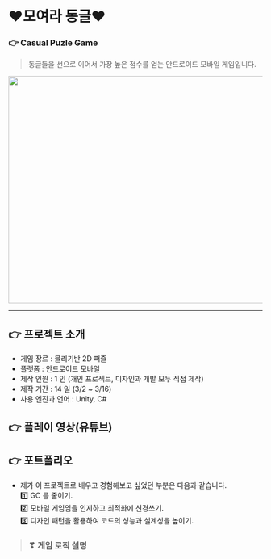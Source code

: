# ❤모여라 동글❤
### 👉 Casual Puzle Game
> 동글들을 선으로 이어서 가장 높은 점수를 얻는 안드로이드 모바일 게임입니다.

<img src="https://user-images.githubusercontent.com/90385816/163764250-0600e793-acf8-45ed-b76a-5ed304469346.png" width="800 " height="450">

---
## 👉 프로젝트 소개
- 게임 장르 : 물리기반 2D 퍼즐
- 플랫폼 : 안드로이드 모바일
- 제작 인원 : 1 인 (개인 프로젝트, 디자인과 개발 모두 직접 제작)
- 제작 기간 : 14 일 (3/2 ~ 3/16)
- 사용 엔진과 언어 : Unity, C#

## 👉 플레이 영상(유튜브)



## 👉 포트폴리오
- 제가 이 프로젝트로 배우고 경험해보고 싶었던 부분은 다음과 같습니다.  
  1️⃣ GC 를 줄이기.  
  2️⃣ 모바일 게임임을 인지하고 최적화에 신경쓰기.  
  3️⃣ 디자인 패턴을 활용하여 코드의 성능과 설계성을 높이기.  
      
      
> ### ❣ 게임 로직 설명


 

